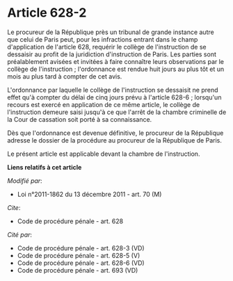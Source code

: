 # Article 628-2

Le procureur de la République près un tribunal de grande instance autre que celui de Paris peut, pour les infractions entrant
dans le champ d'application de l'article 628, requérir le collège de l'instruction de se dessaisir au profit de la
juridiction d'instruction de Paris. Les parties sont préalablement avisées et invitées à faire connaître leurs observations
par le collège de l'instruction ; l'ordonnance est rendue huit jours au plus tôt et un mois au plus tard à compter de cet
avis. 

L'ordonnance par laquelle le collège de l'instruction se dessaisit ne prend effet qu'à compter du délai de cinq jours prévu à
l'article 628-6 ; lorsqu'un recours est exercé en application de ce même article, le collège de l'instruction demeure saisi
jusqu'à ce que l'arrêt de la chambre criminelle de la Cour de cassation soit porté à sa connaissance. 

Dès que l'ordonnance est devenue définitive, le procureur de la République adresse le dossier de la procédure au procureur de
la République de Paris. 

Le présent article est applicable devant la chambre de l'instruction.

**Liens relatifs à cet article**

_Modifié par_:

  - Loi n°2011-1862 du 13 décembre 2011 - art. 70 (M)

_Cite_:

  - Code de procédure pénale - art. 628

_Cité par_:

  - Code de procédure pénale - art. 628-3 (VD)
  - Code de procédure pénale - art. 628-5 (V)
  - Code de procédure pénale - art. 628-6 (VD)
  - Code de procédure pénale - art. 693 (VD)

